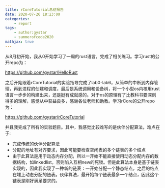 ```yaml
---
title: rCoreTutorial总结报告
date: 2020-07-26 18:23:00
categories:
	- report
tags:
	- author:gystar
	- summerofcode2020
mathjax: true
---
```

<!-- more -->
从8月初开始，我从0开始学习了一周的rust语言，完成了相关练习。学习rust的公开repo为：

https://github.com/gystar/HelloRust

之后开始跟着rCoreTutorial的实验指导完成了lab0-lab6，从简单的中断到内存管理，再到进程的创建和调度，最后是系统调用和设备树，将一个小型os内核用rust语言一步步的构建出来，还是挺有成就感的。对于os的原理有了比教科书要深刻得多的理解，感觉从中获益良多，感谢各位老师和助教。学习rCore的公开repo为：

https://github.com/gystar/rCoreTutorial

并且我完成了所有的实验题目。其中，我感觉比较难写的是伙伴分配算法，难点在于:

- 完成传统的伙伴分配算法
- 分配的地址有对齐要求，因此可能要检查空闲表的多个链表的多个结点
- 由于此算法是用于动态内存分配，所以一开始不能直接使用动态分配内存的数据结构，如linkedlist，否则陷入互相new的死锁。但是此算法本身是基于链表实现的，因此我实现了一种新的链表：一开始分配一个静态结点，之后的结点在堆上动态分配的链表。伙伴算法，最开始每个链表最多一个结点，因此这个链表是刚好满足要求的。

